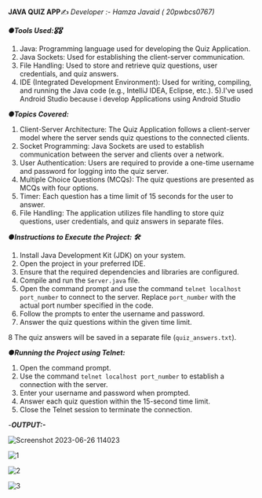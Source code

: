 **JAVA QUIZ APP**✍
_Developer :- Hamza Javaid ( 20pwbcs0767)_


      
**_●Tools Used:🎖🎖_**    

1. Java: Programming language used for developing the Quiz
Application.
2. Java Sockets: Used for establishing the client-server
communication.
3. File Handling: Used to store and retrieve quiz questions,
user credentials, and quiz answers.
4. IDE (Integrated Development Environment): Used for writing,
compiling, and running the Java code (e.g., IntelliJ IDEA,
Eclipse, etc.).
5).I've used Android Studio because i develop Applications
using Android Studio



**_●Topics Covered:_**  

1. Client-Server Architecture: The Quiz Application follows a client-server model where the server sends quiz questions to
the connected clients.
2. Socket Programming: Java Sockets are used to establish communication between the server and clients over a
network.
3. User Authentication: Users are required to provide a one-time username and password for logging into the quiz
server.
4. Multiple Choice Questions (MCQs): The quiz questions are presented as MCQs with four options.
5. Timer: Each question has a time limit of 15 seconds for the
user to answer.
6. File Handling: The application utilizes file handling to store quiz questions, user credentials, and quiz answers in separate
files.

  
 
_**●Instructions to Execute the Project: 🛠**_

1. Install Java Development Kit (JDK) on your system.
2. Open the project in your preferred IDE.
3. Ensure that the required dependencies and libraries are
configured.
4. Compile and run the `Server.java` file.
5. Open the command prompt and use the command `telnet
localhost port_number` to connect to the server. Replace
`port_number` with the actual port number specified in the
code.
6. Follow the prompts to enter the username and password.
7. Answer the quiz questions within the given time limit.

8 The quiz answers will be saved in a separate file
(`quiz_answers.txt`).

_**●Running the Project using Telnet:**_  

1. Open the command prompt.
2. Use the command `telnet localhost port_number` to
establish a connection with the server.
3. Enter your username and password when prompted.
4. Answer each quiz question within the 15-second time limit.
5. Close the Telnet session to terminate the connection.

   

-_**OUTPUT:-**_    

![Screenshot 2023-06-26 114023](https://github.com/HamzaaJavaid/Java-Quiz-App/assets/115164085/6de87752-39c9-49e1-b271-7cb74c015770)

![1](https://github.com/HamzaaJavaid/Java-Quiz-App/assets/115164085/98190d0e-e491-466c-9d1b-1eeff69c3e3d)

![2](https://github.com/HamzaaJavaid/Java-Quiz-App/assets/115164085/5ff8f97e-1b14-47f8-8824-51ba0dbdec1a)

![3](https://github.com/HamzaaJavaid/Java-Quiz-App/assets/115164085/cdf9f1af-e703-4cd1-82fd-f39b9cf06147)


